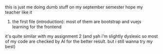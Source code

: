 this is just me doing dumb stuff on my september semester hope my teacher like it

1. the first file (introduction): most of them are bootstrap and vuejs learning for the frontend

it's quite similar with my assignment 2
(and yah i'm slightly dyslexic so most of my code are checked by AI for the better result. but i still wanna try my best)


